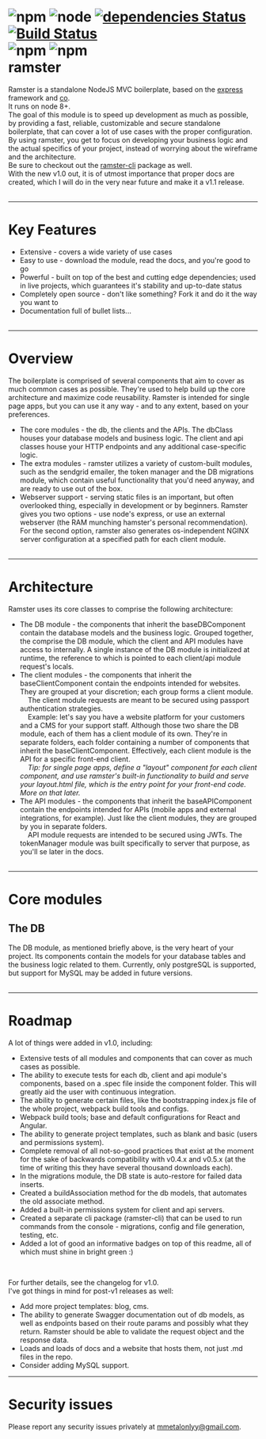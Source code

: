 ![npm](https://img.shields.io/npm/v/ramster.svg)
![node](https://img.shields.io/node/v/ramster.svg)
[![dependencies Status](https://david-dm.org/razordude/ramster/status.svg)](https://david-dm.org/razordude/ramster)
[![Build Status](https://travis-ci.org/RazorDude/ramster.svg?branch=master)](https://travis-ci.org/RazorDude/ramster)
<br/>
![npm](https://img.shields.io/npm/dt/ramster.svg)
![npm](https://img.shields.io/npm/dm/ramster.svg)
<br/>
ramster
==
Ramster is a standalone NodeJS MVC boilerplate, based on the <a href="https://github.com/expressjs/express">express</a> framework and <a href="https://github.com/tj/co">co</a>.<br/> It runs on node 8+.<br/>
The goal of this module is to speed up development as much as possible, by providing a fast, reliable, customizable and secure standalone boilerplate, that can cover a lot of use cases with the proper configuration. By using ramster, you get to focus on developing your business logic and the actual specifics of your project, instead of worrying about the wireframe and the architecture.<br/>
Be sure to checkout out the <a href="https://github.com/RazorDude/ramster-cli">ramster-cli</a> package as well.<br/>
With the new v1.0 out, it is of utmost importance that proper docs are created, which I will do in the very near future and make it a v1.1 release.<br/><br/>


___
Key Features
==
* Extensive - covers a wide variety of use cases
* Easy to use - download the module, read the docs, and you're good to go
* Powerful - built on top of the best and cutting edge dependencies; used in live projects, which guarantees it's stability and up-to-date status
* Completely open source - don't like something? Fork it and do it the way you want to
* Documentation full of bullet lists...<br><br>


___
Overview
==
The boilerplate is comprised of several components that aim to cover as much common cases as possible. They're used to help build up the core architecture and maximize code reusability. Ramster is intended for single page apps, but you can use it any way - and to any extent, based on your preferences.
* The core modules - the db, the clients and the APIs. The dbClass houses your database models and business logic. The client and api classes house your HTTP endpoints and any additional case-specific logic.
* The extra modules - ramster utilizes a variety of custom-built modules, such as the sendgrid emailer, the token manager and the DB migrations module, which contain useful functionality that you'd need anyway, and are ready to use out of the box.
* Webserver support - serving static files is an important, but often overlooked thing, especially in development or by beginners. Ramster gives you two options - use node's express, or use an external webserver (the RAM munching hamster's personal recommendation). For the second option, ramster also generates os-independent NGINX server configuration at a specified path for each client module.<br><br>


___
Architecture
==
Ramster uses its core classes to comprise the following architecture:
* The DB module - the components that inherit the baseDBComponent contain the database models and the business logic. Grouped together, the comprise the DB module, which the client and API modules have access to internally. A single instance of the DB module is initialized at runtime, the reference to which is pointed to each client/api module request's locals.
* The client modules - the components that inherit the baseClientComponent contain the endpoints intended for websites. They are grouped at your discretion; each group forms a client module.<br/>
&nbsp;&nbsp;&nbsp;&nbsp;The client module requests are meant to be secured using passport authentication strategies.<br/>
&nbsp;&nbsp;&nbsp;&nbsp;Example: let's say you have a website platform for your customers and a CMS for your support staff. Although those two share the DB module, each of them has a client module of its own. They're in separate folders, each folder containing a number of components that inherit the baseClientComponent. Effectively, each client module is the API for a specific front-end client.<br/>
&nbsp;&nbsp;&nbsp;&nbsp;<i>Tip: for single page apps, define a "layout" component for each client component, and use ramster's built-in functionality to build and serve your layout.html file, which is the entry point for your front-end code. More on that later.</i>
* The API modules - the components that inherit the baseAPIComponent contain the endpoints intended for APIs (mobile apps and external integrations, for example). Just like the client modules, they are grouped by you in separate folders.<br/>
&nbsp;&nbsp;&nbsp;&nbsp;API module requests are intended to be secured using JWTs. The tokenManager module was built specifically to server that purpose, as you'll se later in the docs.<br><br>


___
Core modules
==

The DB
--
The DB module, as mentioned briefly above, is the very heart of your project. Its components contain the models for your database tables and the business logic related to them. Currently, only postgreSQL is supported, but support for MySQL may be added in future versions.<br><br>


___
Roadmap
==
A lot of things were added in v1.0, including:
- Extensive tests of all modules and components that can cover as much cases as possible.
- The ability to execute tests for each db, client and api module's components, based on a .spec file inside the component folder. This will greatly aid the user with continuous integration.
- The ability to generate certain files, like the bootstrapping index.js file of the whole project, webpack build tools and configs.
- Webpack build tools; base and default configurations for React and Angular.
- The ability to generate project templates, such as blank and basic (users and permissions system).
- Complete removal of all not-so-good practices that exist at the moment for the sake of backwards compatibility with v0.4.x and v0.5.x (at the time of writing this they have several thousand downloads each).
- In the migrations module, the DB state is auto-restore for failed data inserts.
- Created a buildAssociation method for the db models, that automates the old associate method.
- Added a built-in permissions system for client and api servers.
- Created a separate cli package (ramster-cli) that can be used to run commands from the console - migrations, config and file generation, testing, etc.
- Added a lot of good an informative badges on top of this readme, all of which must shine in bright green :)

<br/>

For further details, see the changelog for v1.0. <br/>
I've got things in mind for post-v1 releases as well:
- Add more project templates: blog, cms.
- The ability to generate Swagger documentation out of db models, as well as endpoints based on their route params and possibly what they return. Ramster should be able to validate the request object and the response data.
- Loads and loads of docs and a website that hosts them, not just .md files in the repo.
- Consider adding MySQL support.


___
Security issues
==
Please report any security issues privately at mmetalonlyy@gmail.com.
